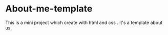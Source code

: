 # About-me-template
This is a mini project which create with html and css . it's a template about us.

